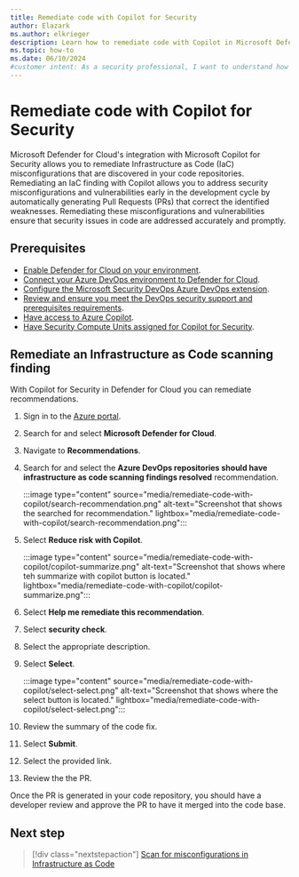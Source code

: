 ```yaml
---
title: Remediate code with Copilot for Security
author: Elazark
ms.author: elkrieger
description: Learn how to remediate code with Copilot in Microsoft Defender for Cloud and improve your security posture.
ms.topic: how-to
ms.date: 06/10/2024
#customer intent: As a security professional, I want to understand how to use Copilot to remediate code in Defender for Cloud so that I can improve my security posture.
---
```


# Remediate code with Copilot for Security

Microsoft Defender for Cloud's integration with Microsoft Copilot for Security allows you to remediate Infrastructure as Code (IaC) misconfigurations that are discovered in your code repositories. Remediating an IaC finding with Copilot allows you to address security misconfigurations and vulnerabilities early in the development cycle by automatically generating Pull Requests (PRs) that correct the identified weaknesses. Remediating these misconfigurations and vulnerabilities ensure that security issues in code are addressed accurately and promptly.

## Prerequisites

- [Enable Defender for Cloud on your environment](connect-azure-subscription.md).
- [Connect your Azure DevOps environment to Defender for Cloud](quickstart-onboard-devops.md).
- [Configure the Microsoft Security DevOps Azure DevOps extension](azure-devops-extension.yml).
- [Review and ensure you meet the DevOps security support and prerequisites requirements](devops-support.md).
- [Have access to Azure Copilot](../copilot/overview.md).
- [Have Security Compute Units assigned for Copilot for Security](/copilot/security/get-started-security-copilot).

## Remediate an Infrastructure as Code scanning finding

With Copilot for Security in Defender for Cloud you can remediate recommendations.

1. Sign in to the [Azure portal](https://portal.azure.com).

1. Search for and select **Microsoft Defender for Cloud**.

1. Navigate to **Recommendations**.

1. Search for and select the **Azure DevOps repositories should have infrastructure as code scanning findings resolved** recommendation.

    :::image type="content" source="media/remediate-code-with-copilot/search-recommendation.png" alt-text="Screenshot that shows the searched for recommendation." lightbox="media/remediate-code-with-copilot/search-recommendation.png":::

1. Select **Reduce risk with Copilot**.

    :::image type="content" source="media/remediate-code-with-copilot/copilot-summarize.png" alt-text="Screenshot that shows where teh summarize with copilot button is located." lightbox="media/remediate-code-with-copilot/copilot-summarize.png":::

1. Select **Help me remediate this recommendation**.

1. Select **security check**.

1. Select the appropriate description.
 
1. Select **Select**.

    :::image type="content" source="media/remediate-code-with-copilot/select-select.png" alt-text="Screenshot that shows where the select button is located." lightbox="media/remediate-code-with-copilot/select-select.png":::

1. Review the summary of the code fix.

1. Select **Submit**.

1. Select the provided link.

1. Review the the PR.

Once the PR is generated in your code repository, you should have a developer review and approve the PR to have it merged into the code base.

## Next step

> [!div class="nextstepaction"]
> [Scan for misconfigurations in Infrastructure as Code](iac-vulnerabilities.md#view-details-and-remediation-information-for-applied-iac-rules)
